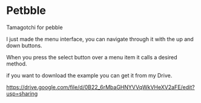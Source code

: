 Petbble
=======

Tamagotchi for pebble

I just made the menu interface, you can navigate through it with the up and down buttons.

When you press the select button over a menu item it calls a desired method.

if you want to download the example you can get it from my Drive.

https://drive.google.com/file/d/0B22_6rMbaGHNYVVqWkVHeXV2aFE/edit?usp=sharing


